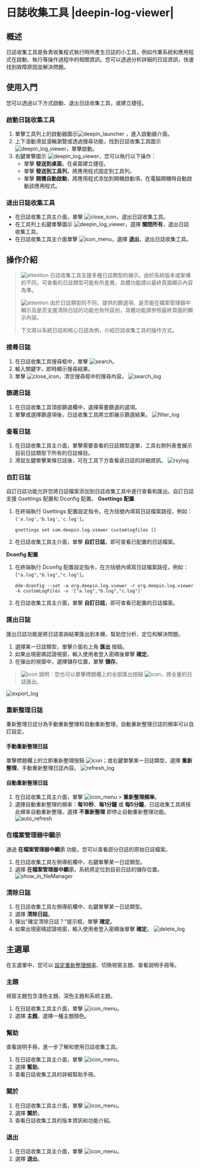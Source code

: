 # 日誌收集工具 |deepin-log-viewer|

## 概述

日誌收集工具是負責收集程式執行時所產生日誌的小工具，例如作業系統和應用程式在啟動、執行等操作過程中的相關資訊。您可以透過分析詳細的日誌資訊，快速找到故障原因並解決問題。

## 使用入門

您可以透過以下方式啟動、退出日誌收集工具，或建立捷徑。

### 啟動日誌收集工具

1. 單擊工具列上的啟動器圖示![deepin_launcher](../common/deepin_launcher.svg) ，進入啟動器介面。
2. 上下滾動滑鼠滾輪瀏覽或透過搜尋功能，找到日誌收集工具圖示![deepin_log_viewer](../common/deepin_log_viewer.svg)，單擊啟動。
3. 右鍵單擊圖示 ![deepin_log_viewer](../common/deepin_log_viewer.svg)，您可以執行以下操作：
   - 單擊 **發送到桌面**，在桌面建立捷徑。
   - 單擊 **發送到工具列**，將應用程式固定到工具列。
   - 單擊 **開機自動啟動**，將應用程式添加到開機啟動項，在電腦開機時自動啟動該應用程式。

### 退出日誌收集工具

- 在日誌收集工具主介面，單擊 ![close_icon](../common/close_icon.svg)，退出日誌收集工具。
- 在工具列上右鍵單擊圖示 ![deepin_log_viewer](../common/deepin_log_viewer.svg)，選擇 **關閉所有**，退出日誌收集工具。
- 在日誌收集工具主介面單擊 ![icon_menu](../common/icon_menu.svg)，選擇 **退出**，退出日誌收集工具。

## 操作介紹

> ![attention](../common/attention.svg) 日誌收集工具支援多種日誌類型的展示。由於系統版本或架構的不同，可查看的日誌類型可能有所差異，具體功能請以最終頁面顯示內容為準。
>
> ![attention](../common/attention.svg) 由於日誌類型的不同，提供的篩選項、是否能在檔案管理器中顯示及是否支援清除日誌的功能也有所區別，具體功能請參照最終頁面的顯示內容。
>
> 下文將以系統日誌和核心日誌為例，介紹日誌收集工具的操作方式。

### 搜尋日誌

1. 在日誌收集工具搜尋框中，單擊 ![search](../common/search.svg)。
2. 輸入關鍵字，即時顯示搜尋結果。
3. 單擊 ![close_icon](../common/close_icon.svg)，清空搜尋框中的搜尋內容。
   ![search_log](fig/search_log.png)

### 篩選日誌

1. 在日誌收集工具頂部篩選欄中，選擇需要篩選的選項。
2. 單擊或選擇篩選項後，日誌收集工具將立即展示篩選結果。
   ![filter_log](fig/filter_log.png)

### 查看日誌

1. 在日誌收集工具主介面，單擊需要查看的日誌類型選單，工具右側列表會展示目前日誌類型下所有的日誌條目。
2. 滑鼠左鍵單擊某條日誌後，可在工具下方查看該日誌的詳細資訊。
   ![rsylog](fig/syslog.png)

### 自訂日誌

自訂日誌功能允許您將日誌檔案添加到日誌收集工具中進行查看和匯出。自訂日誌支援 Gsettings 配置和 Dconfig 配置。
**Gsettings 配置**

1. 在終端執行 Gsettings 配置設定指令，在方括號內填寫日誌檔案路徑，例如：`['a.log','b.log','c.log']`。

   ```shell
   gsettings set com.deepin.log.viewer customlogfiles []
   ```

2. 在日誌收集工具主介面，單擊 **自訂日誌**，即可查看已配置的日誌檔案。

**Dconfig 配置**

1. 在終端執行 Dconfig 配置設定指令，在方括號內填寫日誌檔案路徑，例如：`["a.log","b.log","c.log"]`。

   ```shell
   dde-dconfig --set -a org.deepin.log.viewer -r org.deepin.log.viewer -k customLogFiles -v '["a.log","b.log","c.log"]'
   ```

2. 在日誌收集工具主介面，單擊 **自訂日誌**，即可查看已配置的日誌檔案。

### 匯出日誌

匯出日誌功能是將日誌查詢結果匯出到本機，幫助您分析、定位和解決問題。

1. 選擇某一日誌類型，單擊介面右上角 **匯出** 按鈕。
2. 如果出現密碼認證視窗，輸入使用者登入密碼後單擊 **確定**。
3. 在彈出的視窗中，選擇儲存位置，單擊 **儲存**。

> ![icon](../common/notes.svg) 說明：您也可以單擊標題欄上的全部匯出按鈕 ![icon](../common/export.svg)，將全量的日誌匯出。

![export_log](fig/export_log.png)

### 重新整理日誌

重新整理日誌分為手動重新整理和自動重新整理，自動重新整理日誌的頻率可以自訂設定。

#### 手動重新整理日誌

單擊標題欄上的立即重新整理按鈕 ![icon](../common/refresh.svg)；或右鍵單擊某一日誌類型，選擇 **重新整理**，手動重新整理日誌內容。
![refresh_log](fig/refresh_log.png)

#### 自動重新整理日誌

1. 在日誌收集工具主介面，單擊 ![icon_menu](../common/icon_menu.svg) > **重新整理頻率**。
2. 選擇自動重新整理的頻率：**每10秒**、**每1分鐘** 或 **每5分鐘**，日誌收集工具將按此頻率自動重新整理。選擇 **不重新整理** 即停止自動重新整理功能。
   ![auto_refresh](fig/auto_refresh.png)

### 在檔案管理器中顯示

通過 **在檔案管理器中顯示** 功能，您可以查看部分日誌的原始日誌檔案。

1. 在日誌收集工具左側導航欄中，右鍵單擊某一日誌類型。
2. 選擇 **在檔案管理器中顯示**，系統將定位到目前日誌的儲存位置。
   ![show_in_fileManager](fig/show_in_fileManager.png)

### 清除日誌

1. 在日誌收集工具左側導航欄中，右鍵單擊某一日誌類型。
2. 選擇 **清除日誌**。
3. 彈出"確定清除日誌？"提示框，單擊 **確定**。
4. 如果出現密碼認證視窗，輸入使用者登入密碼後單擊 **確定**。
   ![delete_log](fig/delete_log.png)

## 主選單

在主選單中，您可以 [設定重新整理頻率](#自動重新整理日誌)、切換視窗主題、查看說明手冊等。

### 主題

視窗主題包含淺色主題、深色主題和系統主題。

1. 在日誌收集工具主介面，單擊 ![icon_menu](../common/icon_menu.svg)。
2. 選擇 **主題**，選擇一種主題顏色。

### 幫助

查看說明手冊，進一步了解和使用日誌收集工具。

1. 在日誌收集工具主介面，單擊 ![icon_menu](../common/icon_menu.svg)。
2. 選擇 **幫助**。
3. 查看日誌收集工具的詳細幫助手冊。

### 關於

1. 在日誌收集工具主介面，單擊 ![icon_menu](../common/icon_menu.svg)。
2. 選擇 **關於**。
3. 查看日誌收集工具的版本資訊和功能介紹。

### 退出

1. 在日誌收集工具主介面，單擊 ![icon_menu](../common/icon_menu.svg)。
2. 選擇 **退出**。
